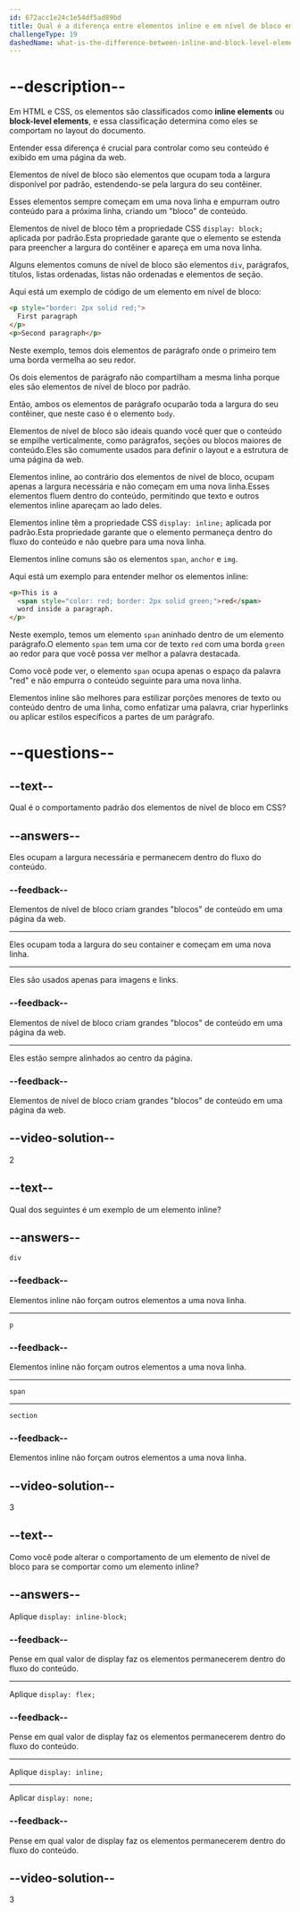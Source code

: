 ```yaml
---
id: 672acc1e24c1e54df5ad89bd
title: Qual é a diferença entre elementos inline e em nível de bloco em CSS?
challengeType: 19
dashedName: what-is-the-difference-between-inline-and-block-level-elements-in-css
---
```


# --description--

Em HTML e CSS, os elementos são classificados como **inline elements** ou **block-level elements**, e essa classificação determina como eles se comportam no layout do documento.

Entender essa diferença é crucial para controlar como seu conteúdo é exibido em uma página da web.

Elementos de nível de bloco são elementos que ocupam toda a largura disponível por padrão, estendendo-se pela largura do seu contêiner.

Esses elementos sempre começam em uma nova linha e empurram outro conteúdo para a próxima linha, criando um "bloco" de conteúdo.

Elementos de nível de bloco têm a propriedade CSS `display: block;` aplicada por padrão.Esta propriedade garante que o elemento se estenda para preencher a largura do contêiner e apareça em uma nova linha.

Alguns elementos comuns de nível de bloco são elementos `div`, parágrafos, títulos, listas ordenadas, listas não ordenadas e elementos de seção.

Aqui está um exemplo de código de um elemento em nível de bloco:

```html
<p style="border: 2px solid red;">
  First paragraph
</p>
<p>Second paragraph</p>
```

Neste exemplo, temos dois elementos de parágrafo onde o primeiro tem uma borda vermelha ao seu redor.

Os dois elementos de parágrafo não compartilham a mesma linha porque eles são elementos de nível de bloco por padrão.

Então, ambos os elementos de parágrafo ocuparão toda a largura do seu contêiner, que neste caso é o elemento `body`.

Elementos de nível de bloco são ideais quando você quer que o conteúdo se empilhe verticalmente, como parágrafos, seções ou blocos maiores de conteúdo.Eles são comumente usados para definir o layout e a estrutura de uma página da web.

Elementos inline, ao contrário dos elementos de nível de bloco, ocupam apenas a largura necessária e não começam em uma nova linha.Esses elementos fluem dentro do conteúdo, permitindo que texto e outros elementos inline apareçam ao lado deles.

Elementos inline têm a propriedade CSS `display: inline;` aplicada por padrão.Esta propriedade garante que o elemento permaneça dentro do fluxo do conteúdo e não quebre para uma nova linha.

Elementos inline comuns são os elementos `span`, `anchor` e `img`.

Aqui está um exemplo para entender melhor os elementos inline:

```html
<p>This is a
  <span style="color: red; border: 2px solid green;">red</span>
  word inside a paragraph.
</p>
```

Neste exemplo, temos um elemento `span` aninhado dentro de um elemento parágrafo.O elemento `span` tem uma cor de texto `red` com uma borda `green` ao redor para que você possa ver melhor a palavra destacada.

Como você pode ver, o elemento `span` ocupa apenas o espaço da palavra "red" e não empurra o conteúdo seguinte para uma nova linha.

Elementos inline são melhores para estilizar porções menores de texto ou conteúdo dentro de uma linha, como enfatizar uma palavra, criar hyperlinks ou aplicar estilos específicos a partes de um parágrafo.

# --questions--

## --text--

Qual é o comportamento padrão dos elementos de nível de bloco em CSS?

## --answers--

Eles ocupam a largura necessária e permanecem dentro do fluxo do conteúdo.

### --feedback--

Elementos de nível de bloco criam grandes "blocos" de conteúdo em uma página da web.

---

Eles ocupam toda a largura do seu container e começam em uma nova linha.

---

Eles são usados apenas para imagens e links.

### --feedback--

Elementos de nível de bloco criam grandes "blocos" de conteúdo em uma página da web.

---

Eles estão sempre alinhados ao centro da página.

### --feedback--

Elementos de nível de bloco criam grandes "blocos" de conteúdo em uma página da web.

## --video-solution--

2

## --text--

Qual dos seguintes é um exemplo de um elemento inline?

## --answers--

`div`

### --feedback--

Elementos inline não forçam outros elementos a uma nova linha.

---

`p`

### --feedback--

Elementos inline não forçam outros elementos a uma nova linha.

---

`span`

---

`section`

### --feedback--

Elementos inline não forçam outros elementos a uma nova linha.

## --video-solution--

3

## --text--

Como você pode alterar o comportamento de um elemento de nível de bloco para se comportar como um elemento inline?

## --answers--

Aplique `display: inline-block;`

### --feedback--

Pense em qual valor de display faz os elementos permanecerem dentro do fluxo do conteúdo.

---

Aplique `display: flex;`

### --feedback--

Pense em qual valor de display faz os elementos permanecerem dentro do fluxo do conteúdo.

---

Aplique `display: inline;`

---

Aplicar `display: none;`

### --feedback--

Pense em qual valor de display faz os elementos permanecerem dentro do fluxo do conteúdo.

## --video-solution--

3
